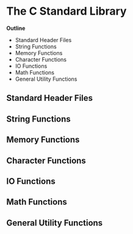 # The C Standard Library

**Outline**
* Standard Header Files
* String Functions
* Memory Functions
* Character Functions
* IO Functions
* Math Functions
* General Utility Functions


## Standard Header Files





## String Functions





## Memory Functions





## Character Functions





## IO Functions





## Math Functions





## General Utility Functions





